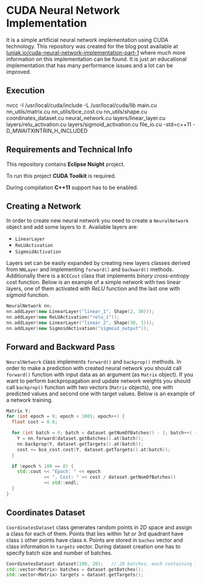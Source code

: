 # CUDA Neural Network Implementation

It is a simple artificial neural network implementation using CUDA technology. This repository was created for the blog post available at [luniak.io/cuda-neural-network-implementation-part-1](http://luniak.io/cuda-neural-network-implementation-part-1) where much more information on this implementation can be found. It is just an educational implementation that has many performance issues and a lot can be improved.

## Execution

nvcc -I /usr/local/cuda/include -L /usr/local/cuda/lib main.cu nn_utils/matrix.cu nn_utils/bce_cost.cu nn_utils/shape.cu coordinates_dataset.cu neural_network.cu layers/linear_layer.cu layers/relu_activation.cu layers/sigmoid_activation.cu file_io.cu -std=c++11 -D_MWAITXINTRIN_H_INCLUDED

## Requirements and Technical Info

This repository contains **Eclipse Nsight** project.

To run this project **CUDA Toolkit** is required.

During compilation **C++11** support has to be enabled.

## Creating a Network

In order to create new neural network you need to create a `NeuralNetwork` object and add some layers to it. Available layers are:

- `LinearLayer`
- `ReLUActivation`
- `SigmoidActivation`

Layers set can be easily expanded by creating new layers classes derived from `NNLayer` and implementing `forward()` and `backward()` methods. Additionally there is a `BCECost` class that implements _binary cross-entropy_ cost function. Below is an example of a simple network with two linear layers, one of them activated with _ReLU_ function and the last one with _sigmoid_ function.

```cpp
NeuralNetwork nn;
nn.addLayer(new LinearLayer("linear_1", Shape(2, 30)));
nn.addLayer(new ReLUActivation("relu_1"));
nn.addLayer(new LinearLayer("linear_2", Shape(30, 1)));
nn.addLayer(new SigmoidActivation("sigmoid_output"));
```

## Forward and Backward Pass

`NeuralNetwork` class implements `forward()` and `backprop()` methods. In order to make a prediction with created neural network you should call `forward()` function with input data as an argument (as `Matrix` object). If you want to perform backpropagation and update network weights you should call `backprop()` function with two vectors (`Matrix` objects), one with predicted values and second one with target values. Below is an example of a network training.

```cpp
Matrix Y;
for (int epoch = 0; epoch < 1001; epoch++) {
  float cost = 0.0;

  for (int batch = 0; batch < dataset.getNumOfBatches() - 1; batch++) {
    Y = nn.forward(dataset.getBatches().at(batch));
    nn.backprop(Y, dataset.getTargets().at(batch));
    cost += bce_cost.cost(Y, dataset.getTargets().at(batch));
  }

  if (epoch % 100 == 0) {
    std::cout << "Epoch: " << epoch
              << ", Cost: " << cost / dataset.getNumOfBatches()
              << std::endl;
  }
}
```

## Coordinates Dataset

`CoordinatesDataset` class generates random points in 2D space and assign a class for each of them. Points that lies within 1st or 3rd quadrant have class `1` other points have class `0`. Points are stored in `baches` vector and class information in `targets` vector. During dataset creation one has to specify batch size and number of batches. 

```cpp
CoordinatesDataset dataset(100, 20);   // 20 batches, each containing 100 2D points
std::vector<Matrix> batches = dataset.getBatches();
std::vector<Matrix> targets = dataset.getTargets();
```
